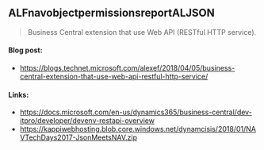 ## ALFnavobjectpermissionsreportALJSON
> Business Central extension that use Web API (RESTful HTTP service).

#### Blog post: 
- https://blogs.technet.microsoft.com/alexef/2018/04/05/business-central-extension-that-use-web-api-restful-http-service/

#### Links:
- https://docs.microsoft.com/en-us/dynamics365/business-central/dev-itpro/developer/devenv-restapi-overview 
- https://kappiwebhosting.blob.core.windows.net/dynamcisis/2018/01/NAVTechDays2017-JsonMeetsNAV.zip